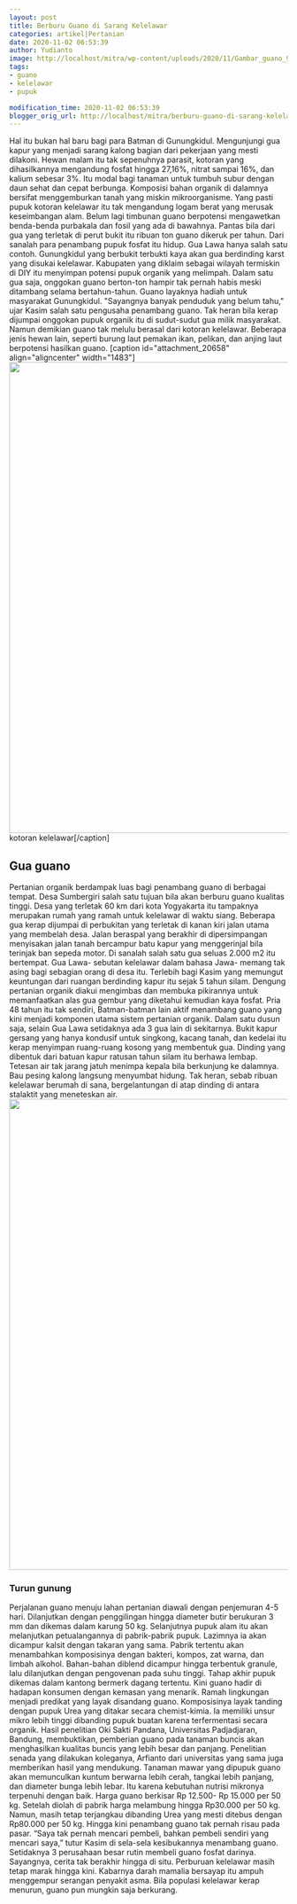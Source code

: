 ```yaml
---
layout: post
title: Berburu Guano di Sarang Kelelawar
categories: artikel|Pertanian
date: 2020-11-02 06:53:39
author: Yudianto
image: http://localhost/mitra/wp-content/uploads/2020/11/Gambar_guano_931x720.jpg
tags:
- guano
- kelelawar
- pupuk

modification_time: 2020-11-02 06:53:39
blogger_orig_url: http://localhost/mitra/berburu-guano-di-sarang-kelelawar.html
---
```


Hal itu bukan hal baru bagi para Batman di Gunungkidul. Mengunjungi gua kapur yang menjadi sarang kalong bagian dari pekerjaan yang mesti dilakoni. Hewan malam itu tak sepenuhnya parasit, kotoran yang dihasilkannya mengandung fosfat hingga 27,16%, nitrat sampai 16%, dan kalium sebesar 3%. Itu modal bagi tanaman untuk tumbuh subur dengan daun sehat dan cepat berbunga.
Komposisi bahan organik di dalamnya bersifat menggemburkan tanah yang miskin mikroorganisme. Yang pasti pupuk kotoran kelelawar itu tak mengandung logam berat yang merusak keseimbangan alam. Belum lagi timbunan guano berpotensi mengawetkan benda-benda purbakala dan fosil yang ada di bawahnya. Pantas bila dari gua yang terletak di perut bukit itu ribuan ton guano dikeruk per tahun. Dari sanalah para penambang pupuk fosfat itu hidup.
Gua Lawa hanya salah satu contoh. Gunungkidul yang berbukit terbukti kaya akan gua berdinding karst yang disukai kelelawar. Kabupaten yang diklaim sebagai wilayah termiskin di DIY itu menyimpan potensi pupuk organik yang melimpah. Dalam satu gua saja, onggokan guano berton-ton hampir tak pernah habis meski ditambang selama bertahun-tahun.
Guano layaknya hadiah untuk masyarakat Gunungkidul. "Sayangnya banyak penduduk yang belum tahu," ujar Kasim salah satu pengusaha penambang guano. Tak heran bila kerap dijumpai onggokan pupuk organik itu di sudut-sudut gua milik masyarakat.
Namun demikian guano tak melulu berasal dari kotoran kelelawar. Beberapa jenis hewan lain, seperti burung laut pemakan ikan, pelikan, dan anjing laut berpotensi hasilkan guano.
[caption id="attachment_20658" align="aligncenter" width="1483"]<a href="http://127.0.0.1/mitra/wp-content/uploads/2020/11/pupuk-Guano.jpg"><img class="wp-image-20658 size-full" src="http://127.0.0.1/mitra/wp-content/uploads/2020/11/pupuk-Guano.jpg" alt="" width="1483" height="850" /></a> kotoran kelelawar[/caption]
<h2>Gua guano</h2>
Pertanian organik berdampak luas bagi penambang guano di berbagai tempat. Desa Sumbergiri salah satu tujuan bila akan berburu guano kualitas tinggi. Desa yang terletak 60 km dari kota Yogyakarta itu tampaknya merupakan rumah yang ramah untuk kelelawar di waktu siang.
Beberapa gua kerap dijumpai di perbukitan yang terletak di kanan kiri jalan utama yang membelah desa. Jalan beraspal yang berakhir di dipersimpangan menyisakan jalan tanah bercampur batu kapur yang menggerinjal bila terinjak ban sepeda motor. Di sanalah salah satu gua seluas 2.000 m2 itu bertempat. Gua Lawa- sebutan kelelawar dalam bahasa Jawa- memang tak asing bagi sebagian orang di desa itu.
Terlebih bagi Kasim yang memungut keuntungan dari ruangan berdinding kapur itu sejak 5 tahun silam. Dengung pertanian organik diakui mengimbas dan membuka pikirannya untuk memanfaatkan alas gua gembur yang diketahui kemudian kaya fosfat.
Pria 48 tahun itu tak sendiri, Batman-batman lain aktif menambang guano yang kini menjadi komponen utama sistem pertanian organik. Dalam satu dusun saja, selain Gua Lawa setidaknya ada 3 gua lain di sekitarnya.
Bukit kapur gersang yang hanya kondusif untuk singkong, kacang tanah, dan kedelai itu kerap menyimpan ruang-ruang kosong yang membentuk gua. Dinding yang dibentuk dari batuan kapur ratusan tahun silam itu berhawa lembap. Tetesan air tak jarang jatuh menimpa kepala bila berkunjung ke dalamnya. Bau pesing kalong langsung menyumbat hidung. Tak heran, sebab ribuan kelelawar berumah di sana, bergelantungan di atap dinding di antara stalaktit yang meneteskan air.
<a href="http://127.0.0.1/mitra/wp-content/uploads/2020/11/Guano.jpg"><img class="aligncenter wp-image-20659 size-full" src="http://127.0.0.1/mitra/wp-content/uploads/2020/11/Guano.jpg" alt="" width="1523" height="850" /></a>
<h3>Turun gunung</h3>
Perjalanan guano menuju lahan pertanian diawali dengan penjemuran 4-5 hari. Dilanjutkan dengan penggilingan hingga diameter butir berukuran 3 mm dan dikemas dalam karung 50 kg. Selanjutnya pupuk alam itu akan melanjutkan petualangannya di pabrik-pabrik pupuk. Lazimnya ia akan dicampur kalsit dengan takaran yang sama. Pabrik tertentu akan menambahkan komposisinya dengan bakteri, kompos, zat warna, dan limbah alkohol.
Bahan-bahan diblend dicampur hingga terbentuk granule, lalu dilanjutkan dengan pengovenan pada suhu tinggi. Tahap akhir pupuk dikemas dalam kantong bermerk dagang tertentu. Kini guano hadir di hadapan konsumen dengan kemasan yang menarik.
Ramah lingkungan menjadi predikat yang layak disandang guano. Komposisinya layak tanding dengan pupuk Urea yang ditakar secara chemist-kimia. Ia memiliki unsur mikro lebih tinggi dibanding pupuk buatan karena terfermentasi secara organik.
Hasil penelitian Oki Sakti Pandana, Universitas Padjadjaran, Bandung, membuktikan, pemberian guano pada tanaman buncis akan menghasilkan kualitas buncis yang lebih besar dan panjang. Penelitian senada yang dilakukan koleganya, Arfianto dari universitas yang sama juga memberikan hasil yang mendukung. Tanaman mawar yang dipupuk guano akan memunculkan kuntum berwarna lebih cerah, tangkai lebih panjang, dan diameter bunga lebih lebar. Itu karena kebutuhan nutrisi mikronya terpenuhi dengan baik.
Harga guano berkisar Rp 12.500- Rp 15.000 per 50 kg. Setelah diolah di pabrik harga melambung hingga Rp30.000 per 50 kg. Namun, masih tetap terjangkau dibanding Urea yang mesti ditebus dengan Rp80.000 per 50 kg.
Hingga kini penambang guano tak pernah risau pada pasar. “Saya tak pernah mencari pembeli, bahkan pembeli sendiri yang mencari saya,” tutur Kasim di sela-sela kesibukannya menambang guano. Setidaknya 3 perusahaan besar rutin membeli guano fosfat darinya.
Sayangnya, cerita tak berakhir hingga di situ. Perburuan kelelawar masih tetap marak hingga kini. Kabarnya darah mamalia bersayap itu ampuh menggempur serangan penyakit asma. Bila populasi kelelawar kerap menurun, guano pun mungkin saja berkurang.
